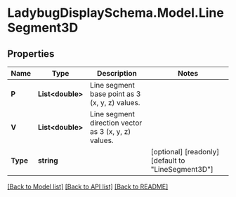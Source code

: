 
# LadybugDisplaySchema.Model.LineSegment3D

## Properties

Name | Type | Description | Notes
------------ | ------------- | ------------- | -------------
**P** | **List&lt;double&gt;** | Line segment base point as 3 (x, y, z) values. | 
**V** | **List&lt;double&gt;** | Line segment direction vector as 3 (x, y, z) values. | 
**Type** | **string** |  | [optional] [readonly] [default to "LineSegment3D"]

[[Back to Model list]](../README.md#documentation-for-models)
[[Back to API list]](../README.md#documentation-for-api-endpoints)
[[Back to README]](../README.md)

